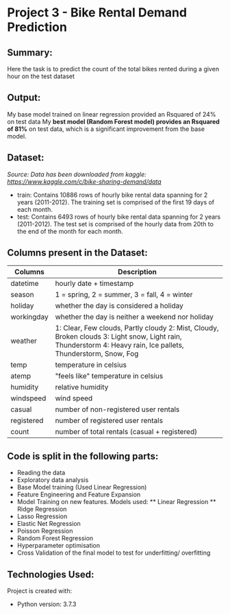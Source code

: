 # Project 3 - Bike Rental Demand Prediction

## Summary:
Here the task is to predict the count of the total bikes rented during a given hour on the test dataset

## Output:
My base model trained on linear regression provided an Rsquared of 24% on test data
My **best model (Random Forest model) provides an Rsquared of 81%** on test data, which is a significant improvement from the base model.

## Dataset:
*Source: Data has been downloaded from kaggle: https://www.kaggle.com/c/bike-sharing-demand/data*
* train: Contains 10886 rows of hourly bike rental data spanning for 2 years (2011-2012). The training set is comprised of the first 19 days of each month.
* test: Contains 6493 rows of hourly bike rental data spanning for 2 years (2011-2012). The test set is comprised of the hourly data from 20th to the end of the month for each month.

## Columns present in the Dataset:

| Columns    | Description                                                                                                                                                    |
|------------|----------------------------------------------------------------------------------------------------------------------------------------------------------------|
| datetime   | hourly date + timestamp                                                                                                                                        |
| season     | 1 = spring, 2 = summer, 3 = fall, 4 = winter                                                                                                                   |
| holiday    | whether the day is considered a holiday                                                                                                                        |
| workingday | whether the day is neither a weekend nor holiday                                                                                                               |
| weather    | 1: Clear, Few clouds, Partly cloudy 2: Mist, Cloudy, Broken clouds 3: Light snow, Light rain, Thunderstorm 4: Heavy rain, Ice pallets, Thunderstorm, Snow, Fog |
| temp       | temperature in celsius                                                                                                                                         |
| atemp      | "feels like" temperature in celsius                                                                                                                            |
| humidity   | relative humidity                                                                                                                                              |
| windspeed  | wind speed                                                                                                                                                     |
| casual     | number of non-registered user rentals                                                                                                                          |
| registered | number of registered user rentals                                                                                                                              |
| count      | number of total rentals (casual + registered)                                                                                                                  |

## Code is split in the following parts:
* Reading the data
* Exploratory data analysis
* Base Model training (Used Linear Regression)
* Feature Engineering and Feature Expansion
* Model Training on new features. Models used:
 ** Linear Regression
 ** Ridge Regression
 * Lasso Regression
 * Elastic Net Regression
 * Poisson Regression
 * Random Forest Regression
* Hyperparameter optimisation
* Cross Validation of the final model to test for underfitting/ overfitting

## Technologies Used:
Project is created with:
* Python version: 3.7.3
